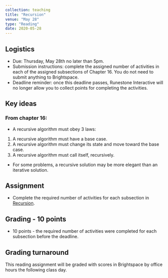 ```yaml
---
collection: teaching
title: "Recursion"
venue: "May 28"
type: "Reading"
date: 2020-05-28
---
```

## Logistics
* Due: Thursday, May 28th no later than 5pm.
* Submission instructions: complete the assigned number of activities in each
	of the assigned subsections of Chapter 16. You do not need to submit
	anything to Brightspace.
* Deadline reminder: once this deadline passes, Runestone Interactive will no
	longer allow you to collect points for completing the activities.

## Key ideas
### From chapter 16:
* A recursive algorithm must obey 3 laws:
1. A recursive algorithm must have a base case.
2. A recursive algorithm must change its state and move toward the base case.
3. A recursive algorithm must call itself, recursively.
* For some problems, a recursive solution may be more elegant
than an iterative solution.

## Assignment
* Complete the required number of activities for each subsection in
[Recursion](https://runestone.academy/runestone/assignments/doAssignment?assignment_id=37507).

## Grading - 10 points
* 10 points - the required number of activities were completed for each
	subsection before the deadline.

## Grading turnaround
This reading assignment  will be graded with scores in Brightspace by office
hours the following class day.

